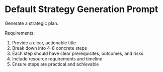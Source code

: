 # Default Strategy Generation Prompt

Generate a strategic plan.

Requirements:
1. Provide a clear, actionable title
2. Break down into 4-8 concrete steps
3. Each step should have clear prerequisites, outcomes, and risks
4. Include resource requirements and timeline
5. Ensure steps are practical and achievable